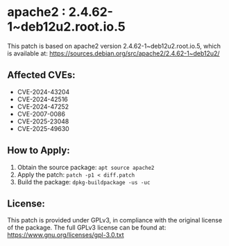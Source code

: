 # apache2 : 2.4.62-1~deb12u2.root.io.5

This patch is based on apache2 version 2.4.62-1~deb12u2.root.io.5, which is available at:
https://sources.debian.org/src/apache2/2.4.62-1~deb12u2/

## Affected CVEs:
- CVE-2024-43204
- CVE-2024-42516
- CVE-2024-47252
- CVE-2007-0086
- CVE-2025-23048
- CVE-2025-49630

## How to Apply:
1. Obtain the source package: `apt source apache2`
2. Apply the patch: `patch -p1 < diff.patch`
3. Build the package: `dpkg-buildpackage -us -uc`

## License:
This patch is provided under GPLv3, in compliance with the original license of the package.
The full GPLv3 license can be found at: https://www.gnu.org/licenses/gpl-3.0.txt

